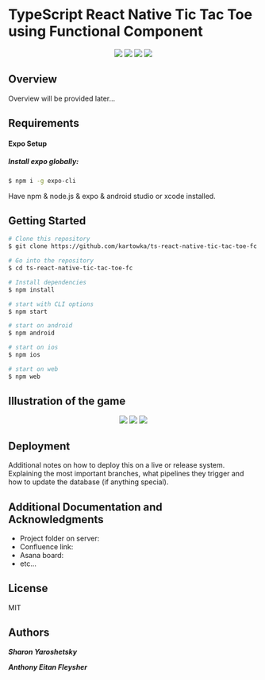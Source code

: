 # TypeScript React Native Tic Tac Toe using Functional Component

<p align="center">
    <img src='https://img.shields.io/badge/React_Native-100000?style=plastic&logo=React&logoColor=white&labelColor=018CFF&color=0F0D25'/>
    <img src="https://img.shields.io/badge/Node.js-43853D?style=plastic&logo=node.js&logoColor=white">
    <img src="https://img.shields.io/badge/JavaScript-323330?style=plastic&logo=javascript&logoColor=F7DF1E">
    <img src="https://img.shields.io/badge/TypeScript-007ACC?style=plastic&logo=typescript&logoColor=white">
</p>

## Overview

Overview will be provided later...

## Requirements

#### Expo Setup

##### Install expo globally:

```bash
$ npm i -g expo-cli
```

Have npm & node.js & expo & android studio or xcode installed.

## Getting Started

```bash
# Clone this repository
$ git clone https://github.com/kartowka/ts-react-native-tic-tac-toe-fc.git

# Go into the repository
$ cd ts-react-native-tic-tac-toe-fc

# Install dependencies
$ npm install

# start with CLI options
$ npm start

# start on android
$ npm android

# start on ios
$ npm ios

# start on web
$ npm web
```

## Illustration of the game

<div align="center" style="width:image width px;">
  <img  src="https://github.com/kartowka/ts-react-native-tic-tac-toe-fc/blob/main/demo/Screen%20Shot%202022-05-18%20at%2016.20.11.png">
  <img  src="https://github.com/kartowka/ts-react-native-tic-tac-toe-fc/blob/main/demo/Screen%20Shot%202022-05-18%20at%2016.20.18.png">
  <img  src="https://github.com/kartowka/ts-react-native-tic-tac-toe-fc/blob/main/demo/Screen%20Shot%202022-05-18%20at%2016.20.28.png">
</div>

## Deployment

Additional notes on how to deploy this on a live or release system. Explaining the most important branches, what pipelines they trigger and how to update the database (if anything special).

## Additional Documentation and Acknowledgments

- Project folder on server:
- Confluence link:
- Asana board:
- etc...

## License

MIT

## Authors

**_Sharon Yaroshetsky_**

**_Anthony Eitan Fleysher_**
